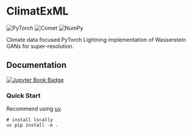 # ClimatExML
![PyTorch](https://img.shields.io/badge/PyTorch-%23EE4C2C.svg?style=for-the-badge&logo=PyTorch&logoColor=white)
![Comet](https://custom-icon-badges.demolab.com/badge/comet%20ml-262c3e?style=for-the-badge&logo=logo_comet_ml&logoColor=white)
![NumPy](https://img.shields.io/badge/numpy-%23013243.svg?style=for-the-badge&logo=numpy&logoColor=white)

Climate data focused PyTorch Lightning implementation of Wasserstein GANs for super-resolution. 

## Documentation
[![Jupyter Book Badge](https://jupyterbook.org/badge.svg)](https://climagination.github.io/ClimatExML/intro.html)

### Quick Start

Recommend using [uv](https://docs.astral.sh/uv/).

```
# install locally
uv pip install -e .
```
